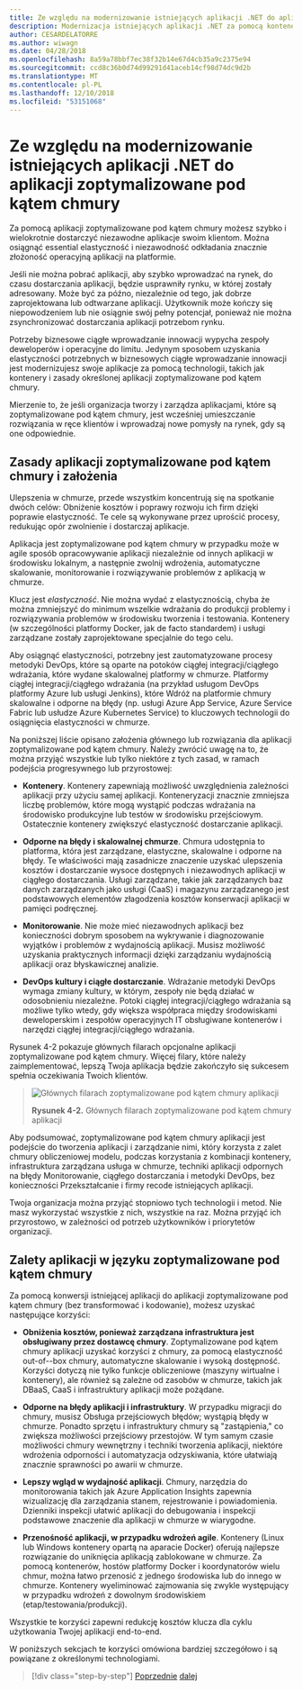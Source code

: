 ```yaml
---
title: Ze względu na modernizowanie istniejących aplikacji .NET do aplikacji zoptymalizowane pod kątem chmury
description: Modernizacja istniejących aplikacji .NET za pomocą kontenerów w chmurze platformy Azure i Windows | Ze względu na modernizowanie istniejących aplikacji .NET do aplikacji zoptymalizowane pod kątem chmury
author: CESARDELATORRE
ms.author: wiwagn
ms.date: 04/28/2018
ms.openlocfilehash: 8a59a78bbf7ec38f32b14e67d4cb35a9c2375e94
ms.sourcegitcommit: ccd8c36b0d74d99291d41aceb14cf98d74dc9d2b
ms.translationtype: MT
ms.contentlocale: pl-PL
ms.lasthandoff: 12/10/2018
ms.locfileid: "53151068"
---
```

# <a name="reasons-to-modernize-existing-net-apps-to-cloud-optimized-applications"></a>Ze względu na modernizowanie istniejących aplikacji .NET do aplikacji zoptymalizowane pod kątem chmury

Za pomocą aplikacji zoptymalizowane pod kątem chmury możesz szybko i wielokrotnie dostarczyć niezawodne aplikacje swoim klientom. Można osiągnąć essential elastyczność i niezawodność odkładania znacznie złożoność operacyjną aplikacji na platformie.

Jeśli nie można pobrać aplikacji, aby szybko wprowadzać na rynek, do czasu dostarczania aplikacji, będzie usprawniły rynku, w której zostały adresowany. Może być za późno, niezależnie od tego, jak dobrze zaprojektowana lub odtwarzane aplikacji. Użytkownik może kończy się niepowodzeniem lub nie osiągnie swój pełny potencjał, ponieważ nie można zsynchronizować dostarczania aplikacji potrzebom rynku.

Potrzeby biznesowe ciągłe wprowadzanie innowacji wypycha zespoły deweloperów i operacyjne do limitu. Jedynym sposobem uzyskania elastyczności potrzebnych w biznesowych ciągłe wprowadzanie innowacji jest modernizujesz swoje aplikacje za pomocą technologii, takich jak kontenery i zasady określonej aplikacji zoptymalizowane pod kątem chmury.

Mierzenie to, że jeśli organizacja tworzy i zarządza aplikacjami, które są zoptymalizowane pod kątem chmury, jest wcześniej umieszczanie rozwiązania w ręce klientów i wprowadzaj nowe pomysły na rynek, gdy są one odpowiednie.

## <a name="cloud-optimized-application-principles-and-tenets"></a>Zasady aplikacji zoptymalizowane pod kątem chmury i założenia 

Ulepszenia w chmurze, przede wszystkim koncentrują się na spotkanie dwóch celów: Obniżenie kosztów i poprawy rozwoju ich firm dzięki poprawie elastyczność. Te cele są wykonywane przez uprościć procesy, redukując opór zwolnienie i dostarczaj aplikacje.

Aplikacja jest zoptymalizowane pod kątem chmury w przypadku może w agile sposób opracowywanie aplikacji niezależnie od innych aplikacji w środowisku lokalnym, a następnie zwolnij wdrożenia, automatyczne skalowanie, monitorowanie i rozwiązywanie problemów z aplikacją w chmurze.

Klucz jest *elastyczność*. Nie można wydać z elastycznością, chyba że można zmniejszyć do minimum wszelkie wdrażania do produkcji problemy i rozwiązywania problemów w środowisku tworzenia i testowania. Kontenery (w szczególności platformy Docker, jak de facto standardem) i usługi zarządzane zostały zaprojektowane specjalnie do tego celu.

Aby osiągnąć elastyczności, potrzebny jest zautomatyzowane procesy metodyki DevOps, które są oparte na potoków ciągłej integracji/ciągłego wdrażania, które wydane skalowalnej platformy w chmurze. Platformy ciągłej integracji/ciągłego wdrażania (na przykład usługom DevOps platformy Azure lub usługi Jenkins), które Wdróż na platformie chmury skalowalne i odporne na błędy (np. usługi Azure App Service, Azure Service Fabric lub usłudze Azure Kubernetes Service) to kluczowych technologii do osiągnięcia elastyczności w chmurze.

Na poniższej liście opisano założenia głównego lub rozwiązania dla aplikacji zoptymalizowane pod kątem chmury. Należy zwrócić uwagę na to, że można przyjąć wszystkie lub tylko niektóre z tych zasad, w ramach podejścia progresywnego lub przyrostowej:

-   **Kontenery**. Kontenery zapewniają możliwość uwzględnienia zależności aplikacji przy użyciu samej aplikacji. Konteneryzacji znacznie zmniejsza liczbę problemów, które mogą wystąpić podczas wdrażania na środowisko produkcyjne lub testów w środowisku przejściowym. Ostatecznie kontenery zwiększyć elastyczność dostarczanie aplikacji.

-   **Odporne na błędy i skalowalnej chmurze**. Chmura udostępnia to platforma, która jest zarządzane, elastyczne, skalowalne i odporne na błędy. Te właściwości mają zasadnicze znaczenie uzyskać ulepszenia kosztów i dostarczanie wysoce dostępnych i niezawodnych aplikacji w ciągłego dostarczania. Usługi zarządzane, takie jak zarządzanych baz danych zarządzanych jako usługi (CaaS) i magazynu zarządzanego jest podstawowych elementów złagodzenia kosztów konserwacji aplikacji w pamięci podręcznej.

-   **Monitorowanie**. Nie może mieć niezawodnych aplikacji bez konieczności dobrym sposobem na wykrywanie i diagnozowanie wyjątków i problemów z wydajnością aplikacji. Musisz możliwość uzyskania praktycznych informacji dzięki zarządzaniu wydajnością aplikacji oraz błyskawicznej analizie.

-   **DevOps kultury i ciągłe dostarczanie**. Wdrażanie metodyki DevOps wymaga zmiany kultury, w którym, zespoły nie będą działać w odosobnieniu niezależne. Potoki ciągłej integracji/ciągłego wdrażania są możliwe tylko wtedy, gdy większa współpraca między środowiskami deweloperskim i zespołów operacyjnych IT obsługiwane kontenerów i narzędzi ciągłej integracji/ciągłego wdrażania.

Rysunek 4-2 pokazuje głównych filarach opcjonalne aplikacji zoptymalizowane pod kątem chmury. Więcej filary, które należy zaimplementować, lepszą Twoja aplikacja będzie zakończyło się sukcesem spełnia oczekiwania Twoich klientów.

> ![Głównych filarach zoptymalizowane pod kątem chmury aplikacji](./media/image2.png)
>
> **Rysunek 4-2.** Głównych filarach zoptymalizowane pod kątem chmury aplikacji

Aby podsumować, zoptymalizowane pod kątem chmury aplikacji jest podejście do tworzenia aplikacji i zarządzanie nimi, który korzysta z zalet chmury obliczeniowej modelu, podczas korzystania z kombinacji kontenery, infrastruktura zarządzana usługa w chmurze, techniki aplikacji odpornych na błędy Monitorowanie, ciągłego dostarczania i metodyki DevOps, bez konieczności Przekształcanie i firmy recode istniejących aplikacji.

Twoja organizacja można przyjąć stopniowo tych technologii i metod. Nie masz wykorzystać wszystkie z nich, wszystkie na raz. Można przyjąć ich przyrostowo, w zależności od potrzeb użytkowników i priorytetów organizacji.

## <a name="benefits-of-a-cloud-optimized-application"></a>Zalety aplikacji w języku zoptymalizowane pod kątem chmury

Za pomocą konwersji istniejącej aplikacji do aplikacji zoptymalizowane pod kątem chmury (bez transformować i kodowanie), możesz uzyskać następujące korzyści:

-   **Obniżenia kosztów, ponieważ zarządzana infrastruktura jest obsługiwany przez dostawcę chmury**. Zoptymalizowane pod kątem chmury aplikacji uzyskać korzyści z chmury, za pomocą elastyczność out-of--box chmury, automatyczne skalowanie i wysoką dostępność. Korzyści dotyczą nie tylko funkcje obliczeniowe (maszyny wirtualne i kontenery), ale również są zależne od zasobów w chmurze, takich jak DBaaS, CaaS i infrastruktury aplikacji może pożądane.

-   **Odporne na błędy aplikacji i infrastruktury**. W przypadku migracji do chmury, musisz Obsługa przejściowych błędów; wystąpią błędy w chmurze. Ponadto sprzętu i infrastruktury chmury są "zastąpienia," co zwiększa możliwości przejściowy przestojów. W tym samym czasie możliwości chmury wewnętrzny i techniki tworzenia aplikacji, niektóre wdrożenia odporności i automatyzacja odzyskiwania, które ułatwiają znacznie sprawności po awarii w chmurze.

-   **Lepszy wgląd w wydajność aplikacji**. Chmury, narzędzia do monitorowania takich jak Azure Application Insights zapewnia wizualizację dla zarządzania stanem, rejestrowanie i powiadomienia. Dzienniki inspekcji ułatwić aplikacji do debugowania i inspekcji podstawowe znaczenie dla aplikacji w chmurze w wiarygodne.

-   **Przenośność aplikacji, w przypadku wdrożeń agile**. Kontenery (Linux lub Windows kontenery opartą na aparacie Docker) oferują najlepsze rozwiązanie do uniknięcia aplikacją zablokowane w chmurze. Za pomocą kontenerów, hostów platformy Docker i koordynatorów wielu chmur, można łatwo przenosić z jednego środowiska lub do innego w chmurze. Kontenery wyeliminować zajmowania się zwykle występujący w przypadku wdrożeń z dowolnym środowiskiem (etap/testowania/produkcji).

Wszystkie te korzyści zapewni redukcję kosztów klucza dla cyklu użytkowania Twojej aplikacji end-to-end.

W poniższych sekcjach te korzyści omówiona bardziej szczegółowo i są powiązane z określonymi technologiami.

>[!div class="step-by-step"]
>[Poprzednie](index.md)
>[dalej](microsoft-technologies-in-cloud-optimized-applications.md)
